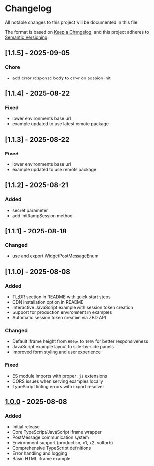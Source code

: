# Changelog
All notable changes to this project will be documented in this file.

The format is based on [Keep a Changelog](https://keepachangelog.com/en/1.0.0/),
and this project adheres to [Semantic Versioning](https://semver.org/spec/v2.0.0.html).

## [1.1.5] - 2025-09-05
### Chore
- add error response body to error on session init

## [1.1.4] - 2025-08-22
### Fixed
- lower environments base url
- example updated to use latest remote package

## [1.1.3] - 2025-08-22
### Fixed
- lower environments base url
- example updated to use remote package

## [1.1.2] - 2025-08-21
### Added
- secret parameter
- add initRampSession method

## [1.1.1] - 2025-08-18
### Changed
- use and export WidgetPostMessageEnum

## [1.1.0] - 2025-08-08
### Added
- TL;DR section in README with quick start steps
- CDN installation option in README
- Interactive JavaScript example with session token creation
- Support for production environment in examples
- Automatic session token creation via ZBD API

### Changed
- Default iframe height from `600px` to `100%` for better responsiveness
- JavaScript example layout to side-by-side panels
- Improved form styling and user experience

### Fixed
- ES module imports with proper `.js` extensions
- CORS issues when serving examples locally
- TypeScript linting errors with import resolver

## [1.0.0] - 2025-08-08
### Added
- Initial release
- Core TypeScript/JavaScript iframe wrapper
- PostMessage communication system
- Environment support (production, x1, x2, voltorb)
- Comprehensive TypeScript definitions
- Error handling and logging
- Basic HTML iframe example

[Unreleased]: https://github.com/zbdpay/ramp-ts/compare/v1.0.0...HEAD
[1.0.0]: https://github.com/zbdpay/ramp-ts/releases/tag/v1.0.0
